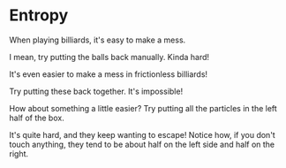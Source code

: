 # Entropy

When playing billiards, it's easy to make a mess.

<script>
    createSimulation("billiards", {
        particleGenerator: billiardsParticleGenerator,
        parameters: {
            particleCount: 11,
            friction: 0.1,
            bondEnergy: 0,
        },
    });

</script>

I mean, try putting the balls back manually. Kinda hard!

It's even easier to make a mess in frictionless billiards!

<script>
    createSimulation("frictionlessBilliards", {	
        particleGenerator: billiardsParticleGenerator,
        parameters: {
            particleCount: 11,
            friction: 0,
            bondEnergy: 0,
        },
    });
</script>

Try putting these back together. It's impossible!

How about something a little easier? Try putting all the particles in the left half of the box.

<script>
    var halfRegionSim = createSimulation("halfRegion", { 
        particleGenerator: uniformParticleGenerator,
        parameters: {
            maxInitialSpeed: 0.01,
            particleCount: 20,
            friction: 0,
            bondEnergy: 0,
        },
    });

    setLeftRighRegions(halfRegionSim);
</script>

It's quite hard, and they keep wanting to escape! Notice how, if you don't touch anything, they tend to be about half on the left side and half on the right.

